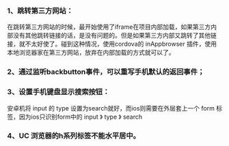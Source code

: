 ### 1、跳转第三方网站：
在跳转第三方网站的时候，最开始使用了iframe在项目内部加载，如果第三方内部没有其他跳转链接的话，是没有问题的。但是如果第三方内部又跳转了其他链接，就不太好使了。碰到这种情况，使用cordova的 inAppbrowser 插件，使用本地浏览器家在第三方网站，放弃在内部加载的方式就可以了。
### 2、通过监听backbutton事件，可以重写手机默认的返回事件；
### 3、设置手机键盘显示搜索按钮：
安卓机将 input 的 type 设置为search就好，而ios则需要在外层套上一个 form 标签，因为ios只识别form中的 input 》 type 》 search
### 4、UC 浏览器的h系列标签不能水平居中。